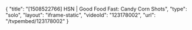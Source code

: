 {
    "title": "[1508522766] HSN | Good Food Fast: Candy Corn Shots",
    "type": "solo",
    "layout": "iframe-static",
    "videoId": "123178002",
    "url": "\/tvpembed\/123178002"
}